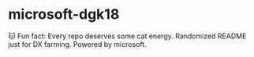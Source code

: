 ﻿# microsoft-dgk18

🐱 Fun fact: Every repo deserves some cat energy.
Randomized README just for DX farming.
Powered by microsoft.
